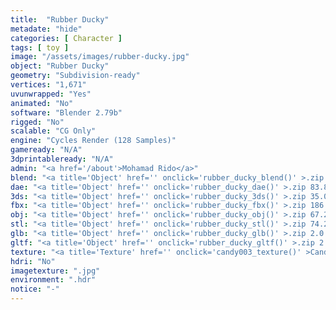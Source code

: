 ```yaml
---
title:  "Rubber Ducky"
metadate: "hide"
categories: [ Character ]
tags: [ toy ]
image: "/assets/images/rubber-ducky.jpg"
object: "Rubber Ducky"
geometry: "Subdivision-ready"
vertices: "1,671"
uvunwrapped: "Yes"
animated: "No"
software: "Blender 2.79b"
rigged: "No"
scalable: "CG Only"
engine: "Cycles Render (128 Samples)"
gameready: "N/A"
3dprintableready: "N/A"
admin: "<a href='/about'>Mohamad Rido</a>"
blend: "<a title='Object' href='' onclick='rubber_ducky_blend()' >.zip 24.1 MB</a>"
dae: "<a title='Object' href='' onclick='rubber_ducky_dae()' >.zip 83.8 kB</a>"
3ds: "<a title='Object' href='' onclick='rubber_ducky_3ds()' >.zip 35.0 kB</a>"
fbx: "<a title='Object' href='' onclick='rubber_ducky_fbx()' >.zip 186.8 kB</a>"
obj: "<a title='Object' href='' onclick='rubber_ducky_obj()' >.zip 67.2 kB</a>"
stl: "<a title='Object' href='' onclick='rubber_ducky_stl()' >.zip 74.2 kB</a>"
glb: "<a title='Object' href='' onclick='rubber_ducky_glb()' >.zip 2.0 MB</a>"
gltf: "<a title='Object' href='' onclick='rubber_ducky_gltf()' >.zip 2.0 MB</a>"
texture: "<a title='Texture' href='' onclick='candy003_texture()' >Candy003</a>"
hdri: "No"
imagetexture: ".jpg"
environment: ".hdr"
notice: "-"
---
```

